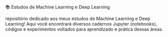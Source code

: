 📚 Estudos de Machine Learning e Deep Learning

repositório dedicado aos meus estudos de Machine Learning e Deep Learning! 
Aqui você encontrará diversos cadernos Jupyter (notebooks), códigos e experimentos voltados para aprendizado e prática dessas áreas.
